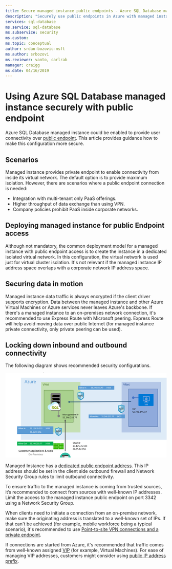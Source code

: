 ```yaml
---
title: Secure managed instance public endpoints - Azure SQL Database managed instance | Microsoft Docs
description: "Securely use public endpoints in Azure with managed instance"
services: sql-database
ms.service: sql-database
ms.subservice: security
ms.custom: 
ms.topic: conceptual
author: srdan-bozovic-msft
ms.author: srbozovi
ms.reviewer: vanto, carlrab
manager: craigg
ms.date: 04/16/2019
---
```

# Using Azure SQL Database managed instance securely with public endpoint

Azure SQL Database managed instance could be enabled to provide user connectivity over [public endpoint](../virtual-network/virtual-network-service-endpoints-overview.md). This article provides guidance how to make this configuration more secure.

## Scenarios

Managed instance provides private endpoint to enable connectivity from inside its virtual network. The default option is to provide maximum isolation. However, there are scenarios where a public endpoint connection is needed:

- Integration with multi-tenant only PaaS offerings.
- Higher throughput of data exchange than using VPN.
- Company policies prohibit PaaS inside corporate networks.

## Deploying managed instance for public Endpoint access

Although not mandatory, the common deployment model for a managed instance with public endpoint access is to create the instance in a dedicated isolated virtual network. In this configuration, the virtual network is used just for virtual cluster isolation. It's not relevant if the managed instance IP address space overlaps with a corporate network IP address space.

## Securing data in motion

Managed instance data traffic is always encrypted if the client driver supports encryption. Data between the managed instance and other Azure Virtual Machines or Azure services never leaves Azure's backbone. If there's a managed instance to an on-premises network connection, it's recommended to use Express Route with Microsoft peering. Express Route will help avoid moving data over public Internet (for managed instance private connectivity, only private peering can be used).

## Locking down inbound and outbound connectivity

The following diagram shows recommended security configurations.

![managed-instance-vnet.png](media/sql-database-managed-instance-public-endpoint-securely/managed-instance-vnet.png)

Managed Instance has a [dedicated public endpoint address](sql-database-managed-instance-find-management-endpoint-ip-address.md). This IP address should be set in the client side outbound firewall and Network Security Group rules to limit outbound connectivity.

To ensure traffic to the managed instance is coming from trusted sources, it’s recommended to connect from sources with well-known IP addresses. Limit the access to the managed instance public endpoint on port 3342 using a Network Security Group.

When clients need to initiate a connection from an on-premise network, make sure the originating address is translated to a well-known set of IPs. If that can't be achieved (for example, mobile workforce being a typical scenario), it's recommended to use [Point-to-site VPN connections and a private endpoint](sql-database-managed-instance-configure-p2s.md).

If connections are started from Azure, it's recommended that traffic comes from well-known assigned [VIP](../virtual-network/virtual-networks-reserved-public-ip.md) (for example, Virtual Machines). For ease of managing VIP addresses, customers might consider using [public IP address prefix](../virtual-network/public-ip-address-prefix.md).